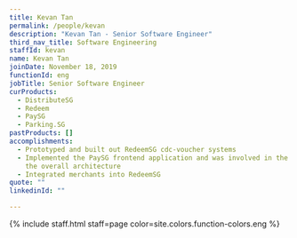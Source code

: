 ```yaml
---
title: Kevan Tan
permalink: /people/kevan
description: "Kevan Tan - Senior Software Engineer"
third_nav_title: Software Engineering
staffId: kevan
name: Kevan Tan
joinDate: November 18, 2019
functionId: eng
jobTitle: Senior Software Engineer
curProducts:
  - DistributeSG
  - Redeem
  - PaySG
  - Parking.SG
pastProducts: []
accomplishments:
  - Prototyped and built out RedeemSG cdc-voucher systems
  - Implemented the PaySG frontend application and was involved in the design of
    the overall architecture
  - Integrated merchants into RedeemSG
quote: ""
linkedinId: ""

---
```


{% include staff.html staff=page color=site.colors.function-colors.eng %}
